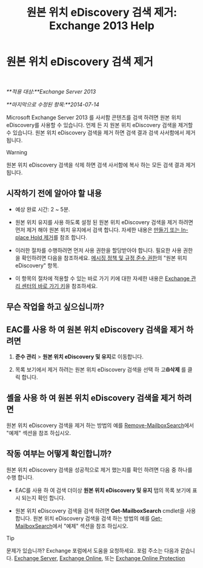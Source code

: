 ﻿---
title: '원본 위치 eDiscovery 검색 제거: Exchange 2013 Help'
TOCTitle: 원본 위치 eDiscovery 검색 제거
ms:assetid: 78461a78-1255-4a26-9d36-c6b8eb82a4f9
ms:mtpsurl: https://technet.microsoft.com/ko-kr/library/Dd298078(v=EXCHG.150)
ms:contentKeyID: 50483455
ms.date: 05/22/2018
mtps_version: v=EXCHG.150
ms.translationtype: MT
---

# 원본 위치 eDiscovery 검색 제거

 

_**적용 대상:**Exchange Server 2013_

_**마지막으로 수정된 항목:**2014-07-14_

Microsoft Exchange Server 2013 를 사서함 콘텐츠를 검색 하려면 원본 위치 eDiscovery를 사용할 수 있습니다. 언제 든 지 원본 위치 eDiscovery 검색을 제거할 수 있습니다. 원본 위치 eDiscovery 검색을 제거 하면 검색 결과 검색 사서함에서 제거 됩니다.


> [!WARNING]
> 원본 위치 eDiscovery 검색을 삭제 하면 검색 사서함에 복사 하는 모든 검색 결과 제거 됩니다.



## 시작하기 전에 알아야 할 내용

  - 예상 완료 시간: 2 ~ 5분.

  - 원본 위치 유지를 사용 하도록 설정 된 원본 위치 eDiscovery 검색을 제거 하려면 먼저 제거 해야 원본 위치 유지에서 검색 합니다. 자세한 내용은 [만들기 또는 In-place Hold 제거](create-or-remove-an-in-place-hold-exchange-2013-help.md)를 참조 합니다.

  - 이러한 절차를 수행하려면 먼저 사용 권한을 할당받아야 합니다. 필요한 사용 권한을 확인하려면 다음을 참조하세요. [메시징 정책 및 규정 준수 권한](messaging-policy-and-compliance-permissions-exchange-2013-help.md)의 "원본 위치 eDiscovery" 항목.

  - 이 항목의 절차에 적용할 수 있는 바로 가기 키에 대한 자세한 내용은 [Exchange 관리 센터의 바로 가기 키](keyboard-shortcuts-in-the-exchange-admin-center-exchange-online-protection-help.md)을 참조하세요.

## 무슨 작업을 하고 싶으십니까?

## EAC를 사용 하 여 원본 위치 eDiscovery 검색을 제거 하려면

1.  **준수 관리** \> **원본 위치 eDiscovery 및 유지**로 이동합니다.

2.  목록 보기에서 제거 하려는 원본 위치 eDiscovery 검색을 선택 하 고![삭제 아이콘](images/Dd979797.14f639f6-61e8-4418-bbfb-0db14de9d2f5(EXCHG.150).gif "삭제 아이콘")**삭제** 를 클릭 합니다.

## 셸을 사용 하 여 원본 위치 eDiscovery 검색을 제거 하려면

원본 위치 eDiscovery 검색을 제거 하는 방법의 예를 [Remove-MailboxSearch](https://technet.microsoft.com/ko-kr/library/dd298130\(v=exchg.150\))에서 "예제" 섹션을 참조 하십시오.

## 작동 여부는 어떻게 확인합니까?

원본 위치 eDiscovery 검색을 성공적으로 제거 했는지를 확인 하려면 다음 중 하나를 수행 합니다.

  - EAC를 사용 하 여 검색 더이상 **원본 위치 eDiscovery 및 유지** 탭의 목록 보기에 표시 되는지 확인 합니다.

  - 원본 위치 eDiscovery 검색을 검색 하려면 **Get-MailboxSearch** cmdlet을 사용 합니다. 원본 위치 eDiscovery 검색을 검색 하는 방법의 예를 [Get-MailboxSearch](https://technet.microsoft.com/ko-kr/library/dd351021\(v=exchg.150\))에서 "예제" 섹션을 참조 하십시오.


> [!TIP]
> 문제가 있습니까? Exchange 포럼에서 도움을 요청하세요. 포럼 주소는 다음과 같습니다. <A href="https://go.microsoft.com/fwlink/p/?linkid=60612">Exchange Server</A>, <A href="https://go.microsoft.com/fwlink/p/?linkid=267542">Exchange Online</A>, 또는 <A href="https://go.microsoft.com/fwlink/p/?linkid=285351">Exchange Online Protection</A>



